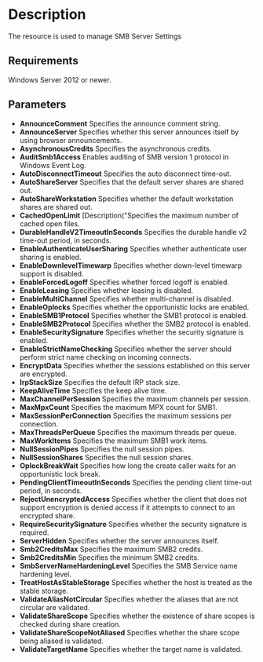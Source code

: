 # Description

The resource is used to manage SMB Server Settings

## Requirements

Windows Server 2012 or newer.

## Parameters

* **AnnounceComment** Specifies the announce comment string.
* **AnnounceServer** Specifies whether this server announces itself by using browser announcements.
* **AsynchronousCredits** Specifies the asynchronous credits.
* **AuditSmb1Access** Enables auditing of SMB version 1 protocol in Windows Event Log.
* **AutoDisconnectTimeout** Specifies the auto disconnect time-out.
* **AutoShareServer** Specifies that the default server shares are shared out.
* **AutoShareWorkstation** Specifies whether the default workstation shares are shared out.
* **CachedOpenLimit** [Description("Specifies the maximum number of cached open files.
* **DurableHandleV2TimeoutInSeconds** Specifies the durable handle v2 time-out period, in seconds.
* **EnableAuthenticateUserSharing** Specifies whether authenticate user sharing is enabled.
* **EnableDownlevelTimewarp** Specifies whether down-level timewarp support is disabled.
* **EnableForcedLogoff** Specifies whether forced logoff is enabled.
* **EnableLeasing** Specifies whether leasing is disabled.
* **EnableMultiChannel** Specifies whether multi-channel is disabled.
* **EnableOplocks** Specifies whether the opportunistic locks are enabled.
* **EnableSMB1Protocol** Specifies whether the SMB1 protocol is enabled.
* **EnableSMB2Protocol** Specifies whether the SMB2 protocol is enabled.
* **EnableSecuritySignature** Specifies whether the security signature is enabled.
* **EnableStrictNameChecking** Specifies whether the server should perform strict name checking on incoming connects.
* **EncryptData** Specifies whether the sessions established on this server are encrypted.
* **IrpStackSize** Specifies the default IRP stack size.
* **KeepAliveTime** Specifies the keep alive time.
* **MaxChannelPerSession** Specifies the maximum channels per session.
* **MaxMpxCount** Specifies the maximum MPX count for SMB1.
* **MaxSessionPerConnection** Specifies the maximum sessions per connection.
* **MaxThreadsPerQueue** Specifies the maximum threads per queue.
* **MaxWorkItems** Specifies the maximum SMB1 work items.
* **NullSessionPipes** Specifies the null session pipes.
* **NullSessionShares** Specifies the null session shares.
* **OplockBreakWait** Specifies how long the create caller waits for an opportunistic lock break.
* **PendingClientTimeoutInSeconds** Specifies the pending client time-out period, in seconds.
* **RejectUnencryptedAccess** Specifies whether the client that does not support encryption is denied access if it attempts to connect to an encrypted share.
* **RequireSecuritySignature** Specifies whether the security signature is required.
* **ServerHidden** Specifies whether the server announces itself.
* **Smb2CreditsMax** Specifies the maximum SMB2 credits.
* **Smb2CreditsMin** Specifies the minimum SMB2 credits.
* **SmbServerNameHardeningLevel** Specifies the SMB Service name hardening level.
* **TreatHostAsStableStorage** Specifies whether the host is treated as the stable storage.
* **ValidateAliasNotCircular** Specifies whether the aliases that are not circular are validated.
* **ValidateShareScope** Specifies whether the existence of share scopes is checked during share creation.
* **ValidateShareScopeNotAliased** Specifies whether the share scope being aliased is validated.
* **ValidateTargetName** Specifies whether the target name is validated.
